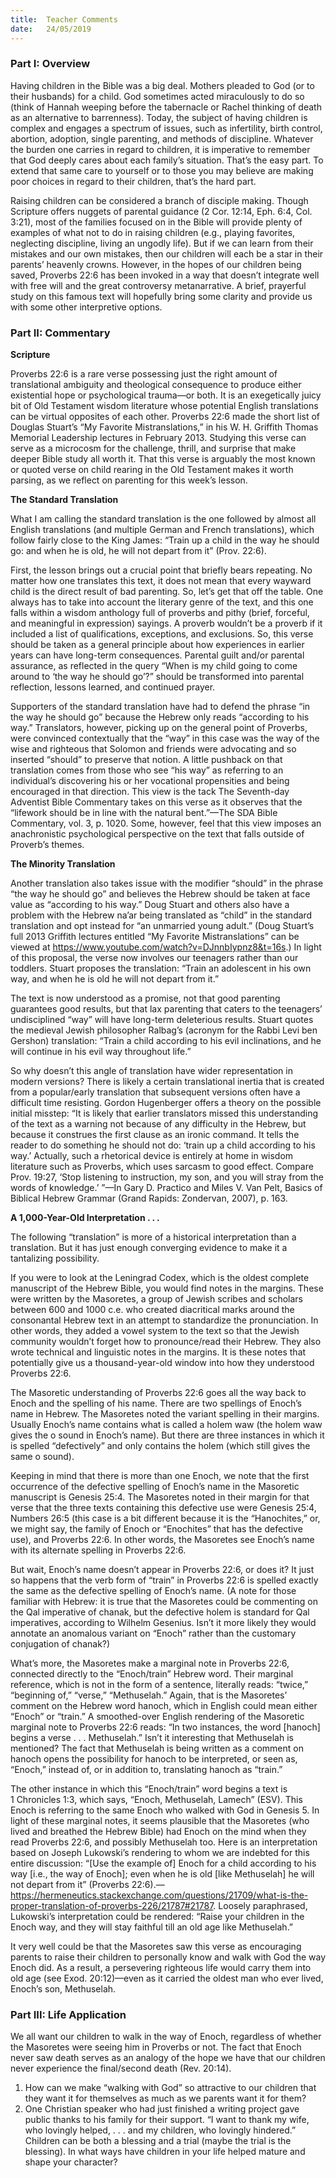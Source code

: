 ```yaml
---
title:  Teacher Comments
date:   24/05/2019
---
```


### Part I: Overview 

Having children in the Bible was a big deal. Mothers pleaded to God (or to their husbands) for a child. God sometimes acted miraculously to do so (think of Hannah weeping before the tabernacle or Rachel thinking of death as an alternative to barrenness). Today, the subject of having children is complex and engages a spectrum of issues, such as infertility, birth control, abortion, adoption, single parenting, and methods of discipline. Whatever the burden one carries in regard to children, it is imperative to remember that God deeply cares about each family’s situation. That’s the easy part. To extend that same care to yourself or to those you may believe are making poor choices in regard to their children, that’s the hard part. 

Raising children can be considered a branch of disciple making. Though Scripture offers nuggets of parental guidance (2 Cor. 12:14, Eph. 6:4, Col. 3:21), most of the families focused on in the Bible will provide plenty of examples of what not to do in raising children (e.g., playing favorites, neglecting discipline, living an ungodly life). But if we can learn from their mistakes and our own mistakes, then our children will each be a star in their parents’ heavenly crowns. However, in the hopes of our children being saved, Proverbs 22:6 has been invoked in a way that doesn’t integrate well with free will and the great controversy metanarrative. A brief, prayerful study on this famous text will hopefully bring some clarity and provide us with some other interpretive options.

### Part II: Commentary

**Scripture**

Proverbs 22:6 is a rare verse possessing just the right amount of translational ambiguity and theological consequence to produce either existential hope or psychological trauma—or both. It is an exegetically juicy bit of Old Testament wisdom literature whose potential English translations can be virtual opposites of each other. Proverbs 22:6 made the short list of Douglas Stuart’s “My Favorite Mistranslations,” in his W. H. Griffith Thomas Memorial Leadership lectures in February 2013. Studying this verse can serve as a microcosm for the challenge, thrill, and surprise that make deeper Bible study all worth it. That this verse is arguably the most known or quoted verse on child rearing in the Old Testament makes it worth parsing, as we reflect on parenting for this week’s lesson.

**The Standard Translation**

What I am calling the standard translation is the one followed by almost all English translations (and multiple German and French translations), which follow fairly close to the King James: “Train up a child in the way he should go: and when he is old, he will not depart from it” (Prov. 22:6).

First, the lesson brings out a crucial point that briefly bears repeating. No matter how one translates this text, it does not mean that every wayward child is the direct result of bad parenting. So, let’s get that off the table. One always has to take into account the literary genre of the text, and this one falls within a wisdom anthology full of proverbs and pithy (brief, forceful, and meaningful in expression) sayings. A proverb wouldn’t be a proverb if it included a list of qualifications, exceptions, and exclusions. So, this verse should be taken as a general principle about how experiences in earlier years can have long-term consequences. Parental guilt and/or parental assurance, as reflected in the query “When is my child going to come around to ‘the way he should go’?” should be transformed into parental reflection, lessons learned, and continued prayer. 

Supporters of the standard translation have had to defend the phrase “in the way he should go” because the Hebrew only reads “according to his way.” Translators, however, picking up on the general point of Proverbs, were convinced contextually that the “way” in this case was the way of the wise and righteous that Solomon and friends were advocating and so inserted “should” to preserve that notion. A little pushback on that translation comes from those who see “his way” as referring to an individual’s discovering his or her vocational propensities and being encouraged in that direction. This view is the tack The Seventh-day Adventist Bible Commentary takes on this verse as it observes that the “lifework should be in line with the natural bent.”—The SDA Bible Commentary, vol. 3, p. 1020. Some, however, feel that this view imposes an anachronistic psychological perspective on the text that falls outside of Proverb’s themes.

**The Minority Translation**

Another translation also takes issue with the modifier “should” in the phrase “the way he should go” and believes the Hebrew should be taken at face value as “according to his way.” Doug Stuart and others also have a problem with the Hebrew na’ar being translated as “child” in the standard translation and opt instead for “an unmarried young adult.” (Doug Stuart’s full 2013 Griffith lectures entitled “My Favorite Mistranslations” can be viewed at https://www.youtube.com/watch?v=DJnnbIypnz8&t=16s.) In light of this proposal, the verse now involves our teenagers rather than our toddlers. Stuart proposes the translation: “Train an adolescent in his own way, and when he is old he will not depart from it.”

The text is now understood as a promise, not that good parenting guarantees good results, but that lax parenting that caters to the teenagers’ undisciplined “way” will have long-term deleterious results. Stuart quotes the medieval Jewish philosopher Ralbag’s (acronym for the Rabbi Levi ben Gershon) translation: “Train a child according to his evil inclinations, and he will continue in his evil way throughout life.”

So why doesn’t this angle of translation have wider representation in modern versions? There is likely a certain translational inertia that is created from a popular/early translation that subsequent versions often have a difficult time resisting. Gordon Hugenberger offers a theory on the possible initial misstep: “It is likely that earlier translators missed this understanding of the text as a warning not because of any difficulty in the Hebrew, but because it construes the first clause as an ironic command. It tells the reader to do something he should not do: ‘train up a child according to his way.’ Actually, such a rhetorical device is entirely at home in wisdom literature such as Proverbs, which uses sarcasm to good effect. Compare Prov. 19:27, ‘Stop listening to instruction, my son, and you will stray from the words of knowledge.’ ”—In Gary D. Practico and Miles V. Van Pelt, Basics of Biblical Hebrew Grammar (Grand Rapids: Zondervan, 2007), p. 163.

**A 1,000-Year-Old Interpretation . . .**

The following “translation” is more of a historical interpretation than a translation. But it has just enough converging evidence to make it a tantalizing possibility.

If you were to look at the Leningrad Codex, which is the oldest complete manuscript of the Hebrew Bible, you would find notes in the margins. These were written by the Masoretes, a group of Jewish scribes and scholars between 600 and 1000 c.e. who created diacritical marks around the consonantal Hebrew text in an attempt to standardize the pronunciation. In other words, they added a vowel system to the text so that the Jewish community wouldn’t forget how to pronounce/read their Hebrew. They also wrote technical and linguistic notes in the margins. It is these notes that potentially give us a thousand-year-old window into how they understood Proverbs 22:6.

The Masoretic understanding of Proverbs 22:6 goes all the way back to Enoch and the spelling of his name. There are two spellings of Enoch’s name in Hebrew. The Masoretes noted the variant spelling in their margins. Usually Enoch’s name contains what is called a holem waw (the holem waw gives the o sound in Enoch’s name). But there are three instances in which it is spelled “defectively” and only contains the holem (which still gives the same o sound). 

Keeping in mind that there is more than one Enoch, we note that the first occurrence of the defective spelling of Enoch’s name in the Masoretic manuscript is Genesis 25:4. The Masoretes noted in their margin for that verse that the three texts containing this defective use were Genesis 25:4, Numbers 26:5 (this case is a bit different because it is the “Hanochites,” or, we might say, the family of Enoch or “Enochites” that has the defective use), and Proverbs 22:6. In other words, the Masoretes see Enoch’s name with its alternate spelling in Proverbs 22:6. 

But wait, Enoch’s name doesn’t appear in Proverbs 22:6, or does it? It just so happens that the verb form of “train” in Proverbs 22:6 is spelled exactly the same as the defective spelling of Enoch’s name. (A note for those familiar with Hebrew: it is true that the Masoretes could be commenting on the Qal imperative of chanak, but the defective holem is standard for Qal imperatives, according to Wilhelm Gesenius. Isn’t it more likely they would annotate an anomalous variant on “Enoch” rather than the customary conjugation of chanak?)    

What’s more, the Masoretes make a marginal note in Proverbs 22:6, connected directly to the “Enoch/train” Hebrew word. Their marginal reference, which is not in the form of a sentence, literally reads: “twice,” “beginning of,” “verse,” “Methuselah.” Again, that is the Masoretes’ comment on the Hebrew word hanoch, which in English could mean either “Enoch” or “train.” A smoothed-over English rendering of the Masoretic marginal note to Proverbs 22:6 reads: “In two instances, the word [hanoch] begins a verse . . . Methuselah.” Isn’t it interesting that Methuselah is mentioned? The fact that Methuselah is being written as a comment on hanoch opens the possibility for hanoch to be interpreted, or seen as, “Enoch,” instead of, or in addition to, translating hanoch as “train.” 

The other instance in which this “Enoch/train” word begins a text is 1 Chronicles 1:3, which says, “Enoch, Methuselah, Lamech” (ESV). This Enoch is referring to the same Enoch who walked with God in Genesis 5. In light of these marginal notes, it seems plausible that the Masoretes (who lived and breathed the Hebrew Bible) had Enoch on the mind when they read Proverbs 22:6, and possibly Methuselah too. Here is an interpretation based on Joseph Lukowski’s rendering to whom we are indebted for this entire discussion: “[Use the example of] Enoch for a child according to his way [i.e., the way of Enoch]; even when he is old [like Methuselah] he will not depart from it” (Proverbs 22:6).—https://hermeneutics.stackexchange.com/questions/21709/what-is-the-proper-translation-of-proverbs-226/21787#21787. Loosely paraphrased, Lukowski’s interpretation could be rendered: “Raise your children in the Enoch way, and they will stay faithful till an old age like Methuselah.”

It very well could be that the Masoretes saw this verse as encouraging parents to raise their children to personally know and walk with God the way Enoch did. As a result, a persevering righteous life would carry them into old age (see Exod. 20:12)—even as it carried the oldest man who ever lived, Enoch’s son, Methuselah. 

### Part III: Life Application

We all want our children to walk in the way of Enoch, regardless of whether the Masoretes were seeing him in Proverbs or not. The fact that Enoch never saw death serves as an analogy of the hope we have that our children never experience the final/second death (Rev. 20:14).

1.	How can we make “walking with God” so attractive to our children that they want it for themselves as much as we parents want it for them?
2.	One Christian speaker who had just finished a writing project gave public thanks to his family for their support. “I want to thank my wife, who lovingly helped, . . . and my children, who lovingly hindered.” Children can be both a blessing and a trial (maybe the trial is the blessing). In what ways have children in your life helped mature and shape your character?